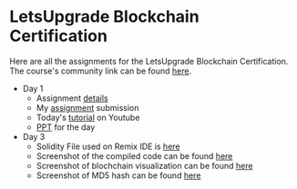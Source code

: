 # LetsUpgrade Blockchain Certification
Here are all the assignments for the LetsUpgrade Blockchain Certification.  
The course's community link can be found [here](https://www.youtube.com/redirect?q=https%3A%2F%2Fcommunity.letsupgrade.in%2Fgroup%2Fblockchain&redir_token=QUFFLUhqbjEwaDB5dTExRHZYczdRdEoyV1N0bnJSOHdNUXxBQ3Jtc0ttRGVvek9nOXdnLV9fM09vRnVLMFpDM1Fxdk41eHRZX0FNQTJ3VmswV1J0ZEQ2cWpVcGNJSUZUdnY4SV9jdEF6ZDRSNUdCMDhqdjFJYWJuZjJaVWFVeGJ6TTEtMnZ4M3B1OHg2am94cko3TGFGV25zbw%3D%3D&event=video_description&v=oERwUvbcsu4).
- Day 1
  - Assignment [details](https://www.youtube.com/redirect?q=https%3A%2F%2Fgithub.com%2FLetsUpgrade%2FBlockchain-Essentials&redir_token=QUFFLUhqa3ZIQXpIcmk2RkcxTm9wUXlwN3VuNGxqdzdXUXxBQ3Jtc0tud2xLU1ZDU1BidmZpbktGdWd3MklGS0Q5Z0QzdGh0NlZtS0U1Q254VFJPSmpISFZPR1ZSaVlmU3pFenBMUjdLd3ZZb2dXUWRRWUYyUXJVS3A4MVphOE55NG1WOUdyWGJsazhhN1B3STY0ZEpZNEYxRQ%3D%3D&event=video_description&v=oERwUvbcsu4)
  -  My [assignment](https://github.com/var-greyShader/letsUpgrade-Blockchain/blob/master/day1/assignment.md) submission
  - Today's [tutorial](https://www.youtube.com/watch?v=oERwUvbcsu4) on Youtube
  - [PPT](https://bit.ly/395X6D9) for the day
- Day 3
  - Solidity File used on Remix IDE is [here](https://github.com/canaryGrapher/letsUpgrade-Blockchain/blob/master/day3/smartContract.sol)
  - Screenshot of the compiled code can be found [here](https://github.com/canaryGrapher/letsUpgrade-Blockchain/blob/master/day3/remix_screenshots.png)
  - Screenshot of blochchain visualization can be found [here](https://github.com/canaryGrapher/letsUpgrade-Blockchain/blob/master/day3/blockchain%20visualization.png)
  - Screenshot of MD5 hash can be found [here](https://github.com/canaryGrapher/letsUpgrade-Blockchain/blob/master/day3/hash.png)
